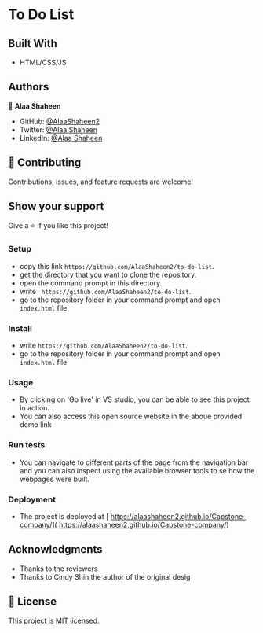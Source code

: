 # To Do List 



## Built With

- HTML/CSS/JS



## Authors
👤 **Alaa Shaheen**

- GitHub: [@AlaaShaheen2](https://github.com/AlaaShaheen2)
- Twitter: [@Alaa Shaheen](https://twitter.com/AlaaShaheen93)
- LinkedIn: [@Alaa Shaheen](https://www.linkedin.com/in/alaa-shaheen-879140240/)

## 🤝 Contributing

Contributions, issues, and feature requests are welcome!

## Show your support

Give a ⭐️ if you like this project!


### Setup
- copy this link `https://github.com/AlaaShaheen2/to-do-list`.
- get the directory that you want to clone the repository.
- open the command prompt in this directory.
- write ` https://github.com/AlaaShaheen2/to-do-list`.
- go to the repository folder in your command prompt and open `index.html` file
### Install
- write `https://github.com/AlaaShaheen2/to-do-list`.
- go to the repository folder in your command prompt and open `index.html` file
### Usage
- By clicking on 'Go live' in VS studio, you can be able to see this project in action.
- You can also access this open source website in the aboue provided demo link
### Run tests
- You can navigate to different parts of the page from the navigation bar and you can also inspect using the available browser tools to se how the webpages were built.
### Deployment
- The project is deployed at [ https://alaashaheen2.github.io/Capstone-company/]( https://alaashaheen2.github.io/Capstone-company/)


## Acknowledgments

- Thanks to the reviewers
- Thanks to Cindy Shin the author of the original desig

## 📝 License
This project is [MIT](./MIT.md) licensed.
